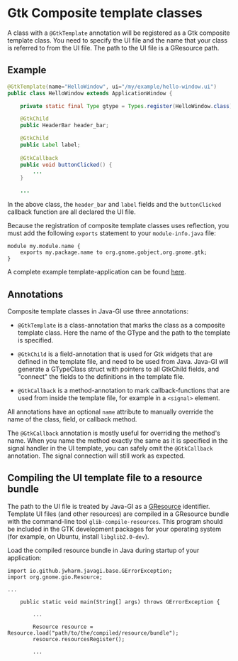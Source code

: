 # Gtk Composite template classes

A class with a `@GtkTemplate` annotation will be registered as a Gtk composite template class. You need to specify the UI file and the name that your class is referred to from the UI file. The path to the UI file is a GResource path.

## Example

```java
@GtkTemplate(name="HelloWindow", ui="/my/example/hello-window.ui")
public class HelloWindow extends ApplicationWindow {

    private static final Type gtype = Types.register(HelloWindow.class);

    @GtkChild
    public HeaderBar header_bar;

    @GtkChild
    public Label label;
    
    @GtkCallback
    public void buttonClicked() {
        ...
    }

    ...
```

In the above class, the `header_bar` and `label` fields and the `buttonClicked` callback function are all declared the UI file.

Because the registration of composite template classes uses reflection, you must add the following `exports` statement to your `module-info.java` file:

```
module my.module.name {
    exports my.package.name to org.gnome.gobject,org.gnome.gtk;
}
```

A complete example template-application can be found [here](https://github.com/jwharm/java-gi-examples/tree/main/HelloTemplate).

## Annotations

Composite template classes in Java-GI use three annotations:

* `@GtkTemplate` is a class-annotation that marks the class as a composite template class. Here the name of the GType and the path to the template is specified.

* `@GtkChild` is a field-annotation that is used for Gtk widgets that are defined in the template file, and need to be used from Java. Java-GI will generate a GTypeClass struct with pointers to all GtkChild fields, and "connect" the fields to the definitions in the template file.

* `@GtkCallback` is a method-annotation to mark callback-functions that are used from inside the template file, for example in a `<signal>` element.

All annotations have an optional `name` attribute to manually override the name of the class, field, or callback method.

The `@GtkCallback` annotation is mostly useful for overriding the method's name. When you name the method exactly the same as it is specified in the signal handler in the UI template, you can safely omit the `@GtkCallback` annotation. The signal connection will still work as expected.

## Compiling the UI template file to a resource bundle

The path to the UI file is treated by Java-GI as a [GResource](https://docs.gtk.org/gio/struct.Resource.html) identifier. Template UI files (and other resources) are compiled in a GResource bundle with the command-line tool `glib-compile-resources`. This program should be included in the GTK development packages for your operating system (for example, on Ubuntu, install `libglib2.0-dev`).

Load the compiled resource bundle in Java during startup of your application:

```
import io.github.jwharm.javagi.base.GErrorException;
import org.gnome.gio.Resource;

...

    public static void main(String[] args) throws GErrorException {
    
        ...
        
        Resource resource = Resource.load("path/to/the/compiled/resource/bundle");
        resource.resourcesRegister();
    
        ...
```
